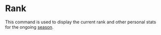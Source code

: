 # Rank

This command is used to display the current rank and other personal stats for the ongoing [season](../seasons.md).